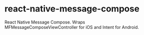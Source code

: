 # react-native-message-compose
React Native Message Compose. Wraps MFMessageComposeViewController for iOS and Intent for Android.
